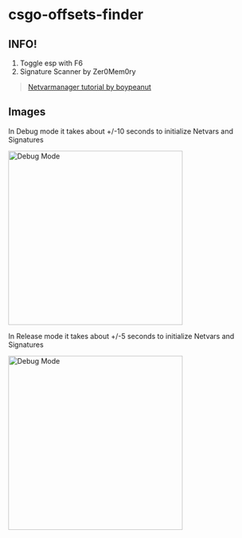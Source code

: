 # csgo-offsets-finder

## INFO!

1. Toggle esp with F6
2. Signature Scanner by Zer0Mem0ry

> <a href="https://www.unknowncheats.me/forum/counterstrike-global-offensive/342936-1337-external-netvars.html">Netvarmanager tutorial by boypeanut</a>

## Images

In Debug mode it takes about +/-10 seconds to initialize Netvars and Signatures

<img src="https://i.gyazo.com/510edc86114ac7cd463c47646e3cb8cc.png" width="350" title="Debug Mode">

In Release mode it takes about +/-5 seconds to initialize Netvars and Signatures

<img src="https://i.gyazo.com/6170d99de36b31c94814195f606d6a3e.png" width="350" title="Debug Mode">